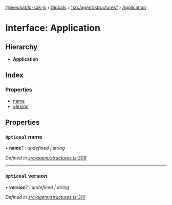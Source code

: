 [@livechat/lc-sdk-js](../README.md) › [Globals](../globals.md) › ["src/agent/structures"](../modules/_src_agent_structures_.md) › [Application](_src_agent_structures_.application.md)

# Interface: Application

## Hierarchy

* **Application**

## Index

### Properties

* [name](_src_agent_structures_.application.md#optional-name)
* [version](_src_agent_structures_.application.md#optional-version)

## Properties

### `Optional` name

• **name**? : *undefined | string*

*Defined in [src/agent/structures.ts:309](https://github.com/livechat/lc-sdk-js/blob/228cb10/src/agent/structures.ts#L309)*

___

### `Optional` version

• **version**? : *undefined | string*

*Defined in [src/agent/structures.ts:310](https://github.com/livechat/lc-sdk-js/blob/228cb10/src/agent/structures.ts#L310)*
